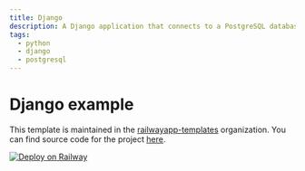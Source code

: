 ```yaml
---
title: Django
description: A Django application that connects to a PostgreSQL database
tags:
  - python
  - django
  - postgresql
---
```


# Django example

This template is maintained in the [railwayapp-templates](https://github.com/railwayapp-templates) organization. You can find source code for the project [here](https://github.com/railwayapp-templates/django).

[![Deploy on Railway](https://railway.app/button.svg)](https://railway.app/new/template/GB6Eki)
